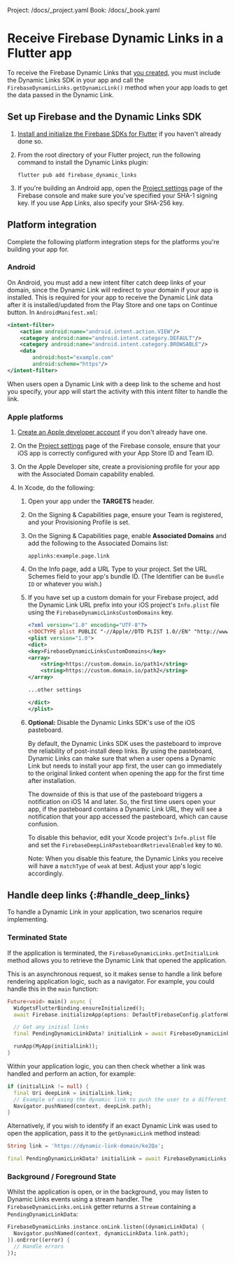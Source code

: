 Project: /docs/_project.yaml
Book: /docs/_book.yaml

<link rel="stylesheet" type="text/css" href="/styles/docs.css" />

# Receive Firebase Dynamic Links in a Flutter app

To receive the Firebase Dynamic Links that <a href="/docs/dynamic-links/create-links">you created</a>,
you must include the Dynamic Links SDK in your app and call the
`FirebaseDynamicLinks.getDynamicLink()` method when your app loads to
get the data passed in the Dynamic Link.

## Set up Firebase and the Dynamic Links SDK

1.  [Install and initialize the Firebase SDKs for Flutter](/docs/flutter/setup) if you
    haven't already done so.

1.  From the root directory of your Flutter project, run the following
    command to install the Dynamic Links plugin:

    ```
    flutter pub add firebase_dynamic_links
    ```

1.  If you're building an Android app, open the [Project settings](https://console.firebase.google.com/project/_/settings/general/)
    page of the Firebase console and make sure you've specified your SHA-1
    signing key. If you use App Links, also specify your SHA-256 key.

## Platform integration

Complete the following platform integration steps for the platforms you're
building your app for.

### Android

On Android, you must add a new intent filter catch deep links of your domain, since the
Dynamic Link will redirect to your domain if your app is installed. This is required for your app to
receive the Dynamic Link data after it is installed/updated from the Play Store and one taps on
Continue button. In `AndroidManifest.xml`:

```xml
<intent-filter>
    <action android:name="android.intent.action.VIEW"/>
    <category android:name="android.intent.category.DEFAULT"/>
    <category android:name="android.intent.category.BROWSABLE"/>
    <data
        android:host="example.com"
        android:scheme="https"/>
</intent-filter>
```

When users open a Dynamic Link with a deep link to the scheme and host you specify, your app will
start the activity with this intent filter to handle the link.

### Apple platforms

1.  [Create an Apple developer account](https://developer.apple.com/programs/enroll/)
    if you don't already have one.

1.  On the [Project settings](https://console.firebase.google.com/project/_/settings/general/)
    page of the Firebase console, ensure that your iOS app is correctly
    configured with your App Store ID and Team ID.

1.  On the Apple Developer site, create a provisioning profile for your app
    with the Associated Domain capability enabled.

1.  In Xcode, do the following:

    1.  Open your app under the **TARGETS** header.

    1.  On the Signing & Capabilities page, ensure your Team is registered, and
        your Provisioning Profile is set.

    1.  On the Signing & Capabilities page, enable **Associated Domains** and
        add the following to the Associated Domains list:
        
        ```
        applinks:example.page.link
        ```

    1.  On the Info page, add a URL Type to your project. Set the URL Schemes
        field to your app's bundle ID. (The Identifier can be `Bundle ID` or
        whatever you wish.)

    1.  If you have set up a custom domain for your Firebase project, add the
        Dynamic Link URL prefix into your iOS project's `Info.plist` file
        using the `FirebaseDynamicLinksCustomDomains` key.

        ```xml
        <?xml version="1.0" encoding="UTF-8"?>
        <!DOCTYPE plist PUBLIC "-//Apple//DTD PLIST 1.0//EN" "http://www.apple.com/DTDs/PropertyList-1.0.dtd">
        <plist version="1.0">
        <dict>
        <key>FirebaseDynamicLinksCustomDomains</key>
        <array>
            <string>https://custom.domain.io/path1</string>
            <string>https://custom.domain.io/path2</string>
        </array>

        ...other settings

        </dict>
        </plist>
        ```

    1.  **Optional:** Disable the Dynamic Links SDK's use of the iOS pasteboard.

        By default, the Dynamic Links SDK uses the pasteboard to improve the
        reliability of post-install deep links. By using the pasteboard, Dynamic
        Links can make sure that when a user opens a Dynamic Link but needs to
        install your app first, the user can go immediately to the original
        linked content when opening the app for the first time after
        installation.

        The downside of this is that use of the pasteboard triggers a
        notification on iOS 14 and later. So, the first time users open your
        app, if the pasteboard contains a Dynamic Link URL, they will see a
        notification that your app accessed the pasteboard, which can cause
        confusion.

        To disable this behavior, edit your Xcode project's `Info.plist` file
        and set the `FirebaseDeepLinkPasteboardRetrievalEnabled` key to `NO`.

        Note: When you disable this feature, the Dynamic Links you receive will have
        a `matchType` of `weak` at best. Adjust your app's logic accordingly.


## Handle deep links {:#handle_deep_links}

To handle a Dynamic Link in your application, two scenarios require implementing.

### Terminated State

If the application is terminated, the `FirebaseDynamicLinks.getInitialLink`
method allows you to retrieve the Dynamic Link that opened the application.

This is an asynchronous request, so it makes sense to handle a link before rendering application logic, such as
a navigator. For example, you could handle this in the `main` function:

```dart
Future<void> main() async {
  WidgetsFlutterBinding.ensureInitialized();
  await Firebase.initializeApp(options: DefaultFirebaseConfig.platformOptions);

  // Get any initial links
  final PendingDynamicLinkData? initialLink = await FirebaseDynamicLinks.instance.getInitialLink();

  runApp(MyApp(initialLink));
}
```

Within your application logic, you can then check whether a link was handled and perform an action, for example:

```dart
if (initialLink != null) {
  final Uri deepLink = initialLink.link;
  // Example of using the dynamic link to push the user to a different screen
  Navigator.pushNamed(context, deepLink.path);
}
```

Alternatively, if you wish to identify if an exact Dynamic Link was used to open the application, pass it to
the `getDynamicLink` method instead:

```dart
String link = 'https://dynamic-link-domain/ke2Qa';

final PendingDynamicLinkData? initialLink = await FirebaseDynamicLinks.instance.getDynamicLink(Uri.parse(link));
```

### Background / Foreground State

Whilst the application is open, or in the background, you may listen to Dynamic Links events using a stream handler. The `FirebaseDynamicLinks.onLink`
getter returns a `Stream` containing a `PendingDynamicLinkData`:

```dart
FirebaseDynamicLinks.instance.onLink.listen((dynamicLinkData) {
  Navigator.pushNamed(context, dynamicLinkData.link.path);
}).onError((error) {
  // Handle errors
});
```
